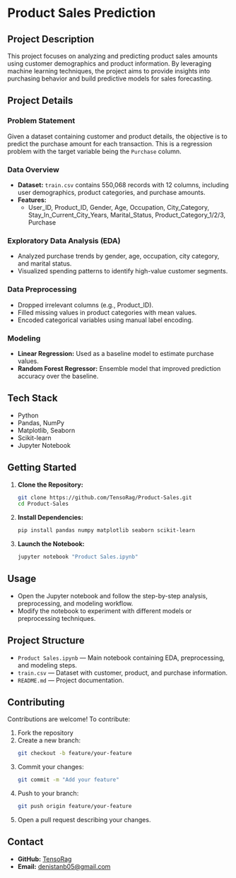 # Product Sales Prediction

## Project Description
This project focuses on analyzing and predicting product sales amounts using customer demographics and product information. By leveraging machine learning techniques, the project aims to provide insights into purchasing behavior and build predictive models for sales forecasting.

## Project Details

### Problem Statement
Given a dataset containing customer and product details, the objective is to predict the purchase amount for each transaction. This is a regression problem with the target variable being the `Purchase` column.

### Data Overview
- **Dataset:** `train.csv` contains 550,068 records with 12 columns, including user demographics, product categories, and purchase amounts.
- **Features:**
  - User_ID, Product_ID, Gender, Age, Occupation, City_Category, Stay_In_Current_City_Years, Marital_Status, Product_Category_1/2/3, Purchase

### Exploratory Data Analysis (EDA)
- Analyzed purchase trends by gender, age, occupation, city category, and marital status.
- Visualized spending patterns to identify high-value customer segments.

### Data Preprocessing
- Dropped irrelevant columns (e.g., Product_ID).
- Filled missing values in product categories with mean values.
- Encoded categorical variables using manual label encoding.

### Modeling
- **Linear Regression:** Used as a baseline model to estimate purchase values.
- **Random Forest Regressor:** Ensemble model that improved prediction accuracy over the baseline.

## Tech Stack
- Python
- Pandas, NumPy
- Matplotlib, Seaborn
- Scikit-learn
- Jupyter Notebook

## Getting Started

1. **Clone the Repository:**
   ```bash
   git clone https://github.com/TensoRag/Product-Sales.git
   cd Product-Sales
   ```
2. **Install Dependencies:**
   ```bash
   pip install pandas numpy matplotlib seaborn scikit-learn
   ```
3. **Launch the Notebook:**
   ```bash
   jupyter notebook "Product Sales.ipynb"
   ```

## Usage
- Open the Jupyter notebook and follow the step-by-step analysis, preprocessing, and modeling workflow.
- Modify the notebook to experiment with different models or preprocessing techniques.

## Project Structure
- `Product Sales.ipynb` — Main notebook containing EDA, preprocessing, and modeling steps.
- `train.csv` — Dataset with customer, product, and purchase information.
- `README.md` — Project documentation.

## Contributing

Contributions are welcome! To contribute:
1. Fork the repository
2. Create a new branch:
   ```bash
   git checkout -b feature/your-feature
   ```
3. Commit your changes:
   ```bash
   git commit -m "Add your feature"
   ```
4. Push to your branch:
   ```bash
   git push origin feature/your-feature
   ```
5. Open a pull request describing your changes.

## Contact
- **GitHub:** [TensoRag](https://github.com/TensoRag)
- **Email:** denistanb05@gmail.com

